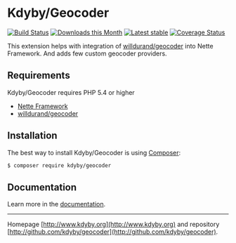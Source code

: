 Kdyby/Geocoder
======

[![Build Status](https://travis-ci.org/Kdyby/Geocoder.svg?branch=master)](https://travis-ci.org/Kdyby/Geocoder)
[![Downloads this Month](https://img.shields.io/packagist/dm/kdyby/geocoder.svg)](https://packagist.org/packages/kdyby/geocoder)
[![Latest stable](https://img.shields.io/packagist/v/kdyby/geocoder.svg)](https://packagist.org/packages/kdyby/geocoder)
[![Coverage Status](https://coveralls.io/repos/github/Kdyby/Geocoder/badge.svg?branch=master)](https://coveralls.io/github/Kdyby/Geocoder?branch=master)


This extension helps with integration of [willdurand/geocoder](https://github.com/geocoder-php/Geocoder) into Nette Framework.
And adds few custom geocoder providers.


Requirements
------------

Kdyby/Geocoder requires PHP 5.4 or higher

- [Nette Framework](https://github.com/nette/nette)
- [willdurand/geocoder](https://github.com/geocoder-php/Geocoder)


Installation
------------

The best way to install Kdyby/Geocoder is using  [Composer](http://getcomposer.org/):

```sh
$ composer require kdyby/geocoder
```


Documentation
------------

Learn more in the [documentation](https://github.com/Kdyby/Geocoder/blob/master/docs/en/index.md).


-----

Homepage [http://www.kdyby.org](http://www.kdyby.org) and repository [http://github.com/kdyby/geocoder](http://github.com/kdyby/geocoder).
